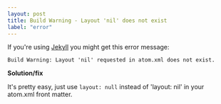 ```yaml
---
layout: post
title: Build Warning - Layout 'nil' does not exist
label: "error"
---
```


If you're using <a href="https://jekyllrb.com/" target="_blank">Jekyll</a> you might get this error message:

```
Build Warning: Layout 'nil' requested in atom.xml does not exist.
```

**Solution/fix**

It's pretty easy, just use `layout: null` instead of 'layout: nil' in your atom.xml front matter.

